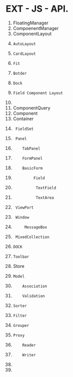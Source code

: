 # EXT - JS - API.

1. FloatingManager
2. CompoenentManager
3. ComponentLayout
4.     AutoLayout
5.     CardLayout
6.     Fit
7.     Botder
8.     Dock
9.     Field Component Layout
5.     
4. ComponentQuery
4. Component
5.  Container
6.      FieldSet
6.      Panel
7.         TabPanel
8.         FormPanel
9.         BasicForm
9.              Field
10.               TextField
11.               TextArea
7.      ViewPort
8.      Window
9.          MessageBox
9.      MixedCollection          
11.     DOCK
12.     Toolbar
13. Store
14.     Model
15.         Association
22.         Validation
15.     Sorter
16.     Filter
17.     Grouper
18.     Proxy
19.         Reader
20.         Writer
21.     
23.     